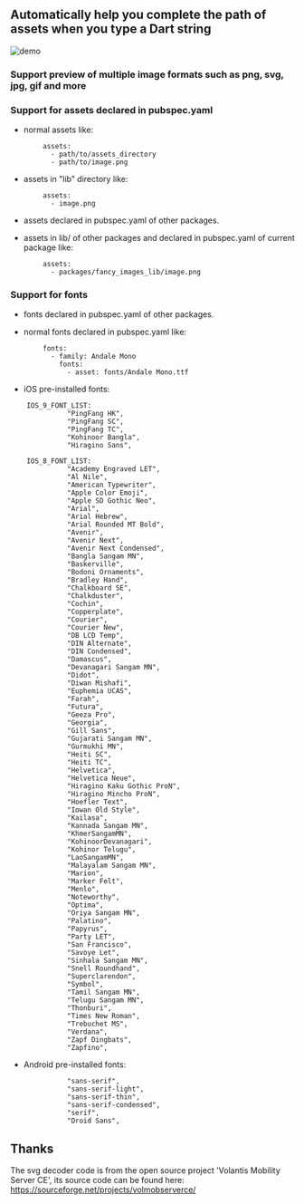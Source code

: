 Automatically help you complete the path of assets when you type a Dart string
------------------------------------------------------------------------------

![demo](https://i.imgur.com/Ssc3eMJ.gif)

### Support preview of multiple image formats such as png, svg, jpg, gif and more

### Support for assets declared in pubspec.yaml

*   normal assets like:

```
        assets:
          - path/to/assets_directory
          - path/to/image.png
```    

*   assets in "lib" directory like:

```
        assets:
          - image.png
```
 
*   assets declared in pubspec.yaml of other packages.

*   assets in lib/ of other packages and declared in pubspec.yaml of current package like:

```    
        assets:
          - packages/fancy_images_lib/image.png
```    

### Support for fonts

*   fonts declared in pubspec.yaml of other packages.

*   normal fonts declared in pubspec.yaml like:

```    
        fonts:
          - family: Andale Mono
            fonts:
              - asset: fonts/Andale Mono.ttf
```    

*   iOS pre-installed fonts:
```
    IOS_9_FONT_LIST:
              "PingFang HK",
              "PingFang SC",
              "PingFang TC",
              "Kohinoor Bangla",
              "Hiragino Sans",
    
    IOS_8_FONT_LIST:
              "Academy Engraved LET",
              "Al Nile",
              "American Typewriter",
              "Apple Color Emoji",
              "Apple SD Gothic Neo",
              "Arial",
              "Arial Hebrew",
              "Arial Rounded MT Bold",
              "Avenir",
              "Avenir Next",
              "Avenir Next Condensed",
              "Bangla Sangam MN",
              "Baskerville",
              "Bodoni Ornaments",
              "Bradley Hand",
              "Chalkboard SE",
              "Chalkduster",
              "Cochin",
              "Copperplate",
              "Courier",
              "Courier New",
              "DB LCD Temp",
              "DIN Alternate",
              "DIN Condensed",
              "Damascus",
              "Devanagari Sangam MN",
              "Didot",
              "Diwan Mishafi",
              "Euphemia UCAS",
              "Farah",
              "Futura",
              "Geeza Pro",
              "Georgia",
              "Gill Sans",
              "Gujarati Sangam MN",
              "Gurmukhi MN",
              "Heiti SC",
              "Heiti TC",
              "Helvetica",
              "Helvetica Neue",
              "Hiragino Kaku Gothic ProN",
              "Hiragino Mincho ProN",
              "Hoefler Text",
              "Iowan Old Style",
              "Kailasa",
              "Kannada Sangam MN",
              "KhmerSangamMN",
              "KohinoorDevanagari",
              "Kohinor Telugu",
              "LaoSangamMN",
              "Malayalam Sangam MN",
              "Marion",
              "Marker Felt",
              "Menlo",
              "Noteworthy",
              "Optima",
              "Oriya Sangam MN",
              "Palatino",
              "Papyrus",
              "Party LET",
              "San Francisco",
              "Savoye Let",
              "Sinhala Sangam MN",
              "Snell Roundhand",
              "Superclarendon",
              "Symbol",
              "Tamil Sangam MN",
              "Telugu Sangam MN",
              "Thonburi",
              "Times New Roman",
              "Trebuchet MS",
              "Verdana",
              "Zapf Dingbats",
              "Zapfino",
```    

*   Android pre-installed fonts:

```
              "sans-serif",
              "sans-serif-light",
              "sans-serif-thin",
              "sans-serif-condensed",
              "serif",
              "Droid Sans",
```              


## Thanks
The svg decoder code is from the open source project 'Volantis Mobility Server CE',
its source code can be found here: https://sourceforge.net/projects/volmobserverce/